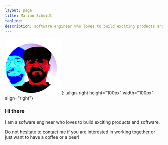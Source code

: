```yaml
---
layout: page
title: Marian Schmidt
tagline: 
description: software engineer who loves to build exciting products and software
---
```


![me](/assets/favicons/me.png){: .align-right height="100px" width="100px" align="right"}

### Hi there

I am a sofware engineer who loves to build exciting products and software.

Do not hesitate to [contact me](pages/contact.html) if you are interested in working together or just want to have a coffee or a beer!
